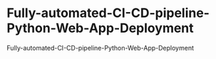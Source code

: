 # Fully-automated-CI-CD-pipeline-Python-Web-App-Deployment
Fully-automated-CI-CD-pipeline-Python-Web-App-Deployment
